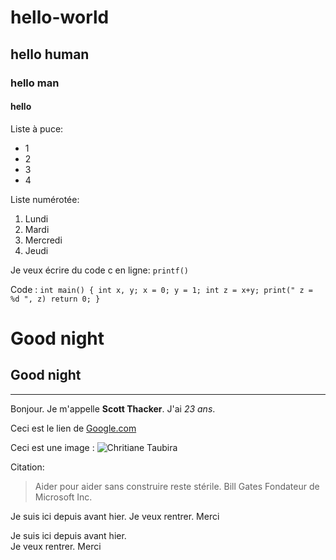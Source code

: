 # hello-world

## hello human

### hello man

#### hello

Liste à puce:
* 1
* 2
* 3
* 4

Liste numérotée:
1. Lundi
2. Mardi
3. Mercredi
4. Jeudi

Je veux écrire du code c en ligne: `printf()`

Code :
    ```int main()
    {
      int x, y;
      x = 0;
      y = 1;
      int z = x+y;
      print(" z = %d ", z)
      return 0;
    }```
  
Good night
==========
Good night
----------

----------------

Bonjour. Je m'appelle **Scott Thacker**. J'ai *23 ans*.

Ceci est le lien de [Google.com](https://www.google.com)

Ceci est une image : ![Chritiane Taubira](https://www.google.com/search?q=Christiane+Taubira&source=lnms&tbm=isch&sa=X&ved=0ahUKEwjNgvTe_MrKAhVBfhoKHehjCHsQ_AUICSgD&biw=1366&bih=657#imgrc=PR2HZwIe1ptv_M%3A)

Citation:
> Aider pour aider sans construire reste stérile.
> Bill Gates 
> Fondateur de Microsoft Inc.

Je suis ici depuis avant hier. 
Je veux rentrer. Merci

Je suis ici depuis avant hier.  
Je veux rentrer. Merci
